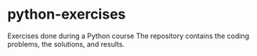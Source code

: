 # python-exercises
Exercises done during a Python course
The repository contains the coding problems, 
the solutions, and results. 
